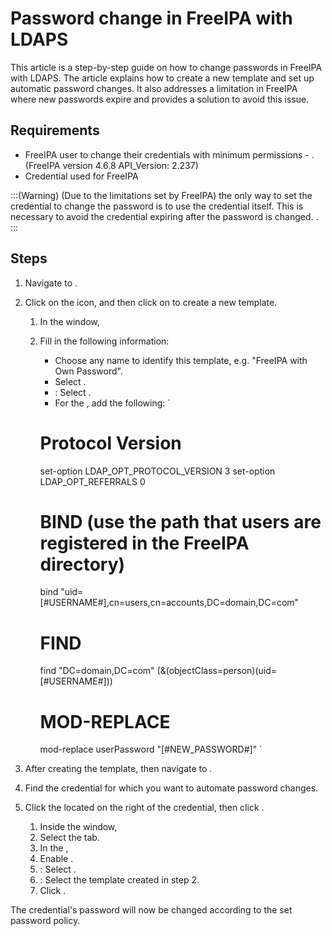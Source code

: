 # Password change in FreeIPA with LDAPS 

This article is a step-by-step guide on how to change passwords in FreeIPA with LDAPS. The article explains how to create a new template and set up automatic password changes. It also addresses a limitation in FreeIPA where new passwords expire and provides a solution to avoid this issue.


## Requirements

- FreeIPA user to change their credentials with minimum permissions - . (FreeIPA version 4.6.8 API_Version: 2.237)
- Credential used for FreeIPA

:::(Warning) (Due to the limitations set by FreeIPA)
the only way to set the credential to change the password is to use the credential itself. This is necessary to avoid the credential expiring after the password is changed. .
:::


## Steps

1. Navigate to .
2. Click on the  icon, and then click on  to create a new template.
    1. In the  window,
    2. Fill in the following information:
        -  Choose any name to identify this template, e.g. "FreeIPA with Own Password".
        -  Select .
        - : Select .
        - For the , add the following:
        `
        # Protocol Version
        set-option LDAP_OPT_PROTOCOL_VERSION 3
        set-option LDAP_OPT_REFERRALS 0

        # BIND (use the path that users are registered in the FreeIPA directory)
        bind "uid=[#USERNAME#],cn=users,cn=accounts,DC=domain,DC=com"

        # FIND 
        find "DC=domain,DC=com" (&(objectClass=person)(uid=[#USERNAME#]))

        # MOD-REPLACE
        mod-replace userPassword "[#NEW_PASSWORD#]"
        `

1. After creating the template, then navigate to  .
2. Find the credential for which you want to automate password changes.
3. Click the  located on the right of the credential, then click .
    1. Inside the  window,
    2. Select the  tab.
    3. In the ,
    4. Enable .
    5. : Select .
    6. : Select the template created in step 2.
    7. Click .

The credential's password will now be changed according to the set password policy.